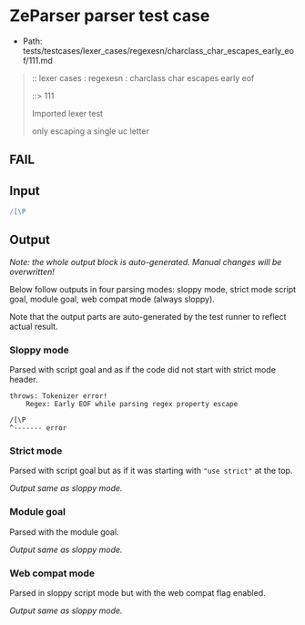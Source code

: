 # ZeParser parser test case

- Path: tests/testcases/lexer_cases/regexesn/charclass_char_escapes_early_eof/111.md

> :: lexer cases : regexesn : charclass char escapes early eof
>
> ::> 111
>
> Imported lexer test
>
> only escaping a single uc letter

## FAIL

## Input

`````js
/[\P
`````

## Output

_Note: the whole output block is auto-generated. Manual changes will be overwritten!_

Below follow outputs in four parsing modes: sloppy mode, strict mode script goal, module goal, web compat mode (always sloppy).

Note that the output parts are auto-generated by the test runner to reflect actual result.

### Sloppy mode

Parsed with script goal and as if the code did not start with strict mode header.

`````
throws: Tokenizer error!
    Regex: Early EOF while parsing regex property escape

/[\P
^------- error
`````

### Strict mode

Parsed with script goal but as if it was starting with `"use strict"` at the top.

_Output same as sloppy mode._

### Module goal

Parsed with the module goal.

_Output same as sloppy mode._

### Web compat mode

Parsed in sloppy script mode but with the web compat flag enabled.

_Output same as sloppy mode._
